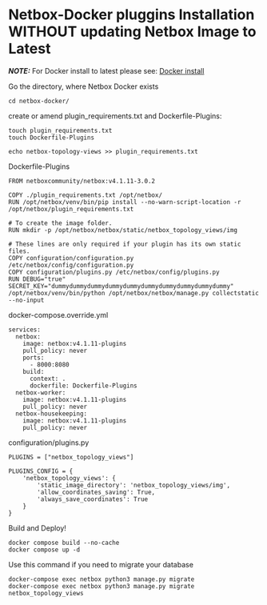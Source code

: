 # Netbox-Docker pluggins Installation WITHOUT updating Netbox Image to Latest

**_NOTE:_** For Docker install to latest please see: [Docker install](https://github.com/netbox-community/netbox-docker/wiki/Using-Netbox-Plugins)

Go the directory, where Netbox Docker exists

```
cd netbox-docker/
```

create or amend plugin_requirements.txt and Dockerfile-Plugins:

```
touch plugin_requirements.txt
touch Dockerfile-Plugins
```

```
echo netbox-topology-views >> plugin_requirements.txt
```

Dockerfile-Plugins

```
FROM netboxcommunity/netbox:v4.1.11-3.0.2

COPY ./plugin_requirements.txt /opt/netbox/
RUN /opt/netbox/venv/bin/pip install --no-warn-script-location -r /opt/netbox/plugin_requirements.txt

# To create the image folder.
RUN mkdir -p /opt/netbox/netbox/static/netbox_topology_views/img

# These lines are only required if your plugin has its own static files.
COPY configuration/configuration.py /etc/netbox/config/configuration.py
COPY configuration/plugins.py /etc/netbox/config/plugins.py
RUN DEBUG="true" SECRET_KEY="dummydummydummydummydummydummydummydummydummydummy" /opt/netbox/venv/bin/python /opt/netbox/netbox/manage.py collectstatic --no-input
```

docker-compose.override.yml

```
services:
  netbox:
    image: netbox:v4.1.11-plugins
    pull_policy: never
    ports:
      - 8000:8080
    build:
      context: .
      dockerfile: Dockerfile-Plugins
  netbox-worker:
    image: netbox:v4.1.11-plugins
    pull_policy: never
  netbox-housekeeping:
    image: netbox:v4.1.11-plugins
    pull_policy: never
```

configuration/plugins.py

```
PLUGINS = ["netbox_topology_views"]

PLUGINS_CONFIG = {
    'netbox_topology_views': {
        'static_image_directory': 'netbox_topology_views/img',
        'allow_coordinates_saving': True,
        'always_save_coordinates': True
    }
}
```

Build and Deploy!
```
docker compose build --no-cache
docker compose up -d
```

Use this command if you need to migrate your database
```
docker-compose exec netbox python3 manage.py migrate
docker-compose exec netbox python3 manage.py migrate netbox_topology_views
```